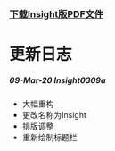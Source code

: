 ### [下载Insight版PDF文件](https://gitee.com/SierraQin/metro/raw/insight/MTR-Insight0309a.pdf)

#    
# 更新日志
##### 09-Mar-20 Insight0309a
- 大幅重构
- 更改名称为Insight
- 排版调整
- 重新绘制标题栏
